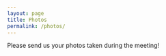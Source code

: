```yaml
---
layout: page
title: Photos
permalink: /photos/
---
```


Please send us your photos taken during the meeting!



